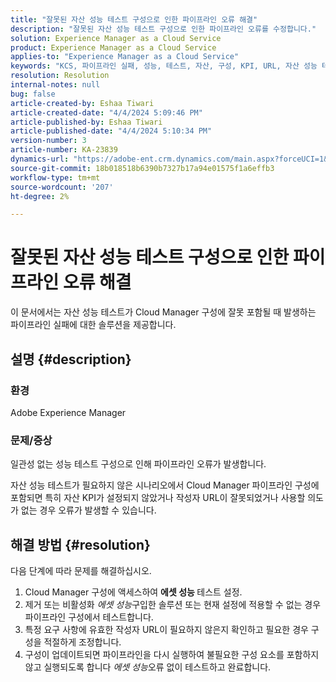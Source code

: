```yaml
---
title: "잘못된 자산 성능 테스트 구성으로 인한 파이프라인 오류 해결"
description: "잘못된 자산 성능 테스트 구성으로 인한 파이프라인 오류를 수정합니다."
solution: Experience Manager as a Cloud Service
product: Experience Manager as a Cloud Service
applies-to: "Experience Manager as a Cloud Service"
keywords: "KCS, 파이프라인 실패, 성능, 테스트, 자산, 구성, KPI, URL, 자산 성능 테스트"
resolution: Resolution
internal-notes: null
bug: false
article-created-by: Eshaa Tiwari
article-created-date: "4/4/2024 5:09:46 PM"
article-published-by: Eshaa Tiwari
article-published-date: "4/4/2024 5:10:34 PM"
version-number: 3
article-number: KA-23839
dynamics-url: "https://adobe-ent.crm.dynamics.com/main.aspx?forceUCI=1&pagetype=entityrecord&etn=knowledgearticle&id=fbe29522-a6f2-ee11-904b-6045bd026dc7"
source-git-commit: 18b018518b6390b7327b17a94e01575f1a6effb3
workflow-type: tm+mt
source-wordcount: '207'
ht-degree: 2%

---
```


# 잘못된 자산 성능 테스트 구성으로 인한 파이프라인 오류 해결


이 문서에서는 자산 성능 테스트가 Cloud Manager 구성에 잘못 포함될 때 발생하는 파이프라인 실패에 대한 솔루션을 제공합니다.

## 설명 {#description}


### 환경

Adobe Experience Manager

### 문제/증상

일관성 없는 성능 테스트 구성으로 인해 파이프라인 오류가 발생합니다.

자산 성능 테스트가 필요하지 않은 시나리오에서 Cloud Manager 파이프라인 구성에 포함되면 특히 자산 KPI가 설정되지 않았거나 작성자 URL이 잘못되었거나 사용할 의도가 없는 경우 오류가 발생할 수 있습니다.


## 해결 방법 {#resolution}


다음 단계에 따라 문제를 해결하십시오.

1. Cloud Manager 구성에 액세스하여 <b>에셋 성능 </b>테스트 설정.
2. 제거 또는 비활성화 *에셋 성능*&#x200B;구입한 솔루션 또는 현재 설정에 적용할 수 없는 경우 파이프라인 구성에서 테스트합니다.
3. 특정 요구 사항에 유효한 작성자 URL이 필요하지 않은지 확인하고 필요한 경우 구성을 적절하게 조정합니다.
4. 구성이 업데이트되면 파이프라인을 다시 실행하여 불필요한 구성 요소를 포함하지 않고 실행되도록 합니다 *에셋 성능*&#x200B;오류 없이 테스트하고 완료합니다.

